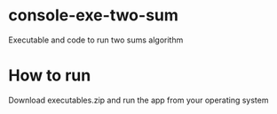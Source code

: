 # console-exe-two-sum
Executable and code to run two sums algorithm

# How to run 

Download executables.zip and run the app from your operating system
